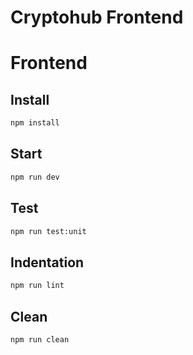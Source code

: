 # Cryptohub Frontend
# Frontend
## Install
```bash
npm install
```

## Start
```bash
npm run dev
```
## Test
```bash
npm run test:unit
```

## Indentation
```bash
npm run lint
```

## Clean
```bash 
npm run clean
```

